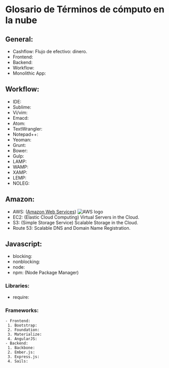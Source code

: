 # Glosario de Términos de cómputo en la nube
## General:
 - Cashflow: Flujo de efectivo: dinero.
 - Frontend:
 - Backend:
 - Workflow:
 - Monolithic App:
## Workflow:
 - IDE:
 - Sublime:
 - Vi/vim:
 - Emacd:
 - Atom:
 - TextWrangler:
 - Notepad++:
 - Yeoman:
 - Grunt:
 - Bower:
 - Gulp:
 - LAMP:
 - WAMP:
 - XAMP:
 - LEMP:
 - NOLEG:
## Amazon:
 - AWS: ([Amazon Web Services](https://aws.amazon.com/es/)) ![AWS logo](https://a0.awsstatic.com/main/images/logos/aws_logo_105x39.png)
 - EC2: (Elastic Cloud Computing) Virtual Servers in the Cloud.
 - S3: (Simple Storage Service) Scalable Storage in the Cloud.
 - Route 53: Scalable DNS and Domain Name Registration.
## Javascript:
  - blocking:
  - nonblocking:
  - node:
  - npm: (Node Package Manager)
  ### Libraries:
   - require:
   ### Frameworks:
    - Frontend:
     1. Bootstrap:
     2. Foundation:
     3. Materialize:
     4. AngularJS:
    - Backend:
     1. Backbone:
     2. Ember.js:
     3. Express.js:
     4. Sails:
